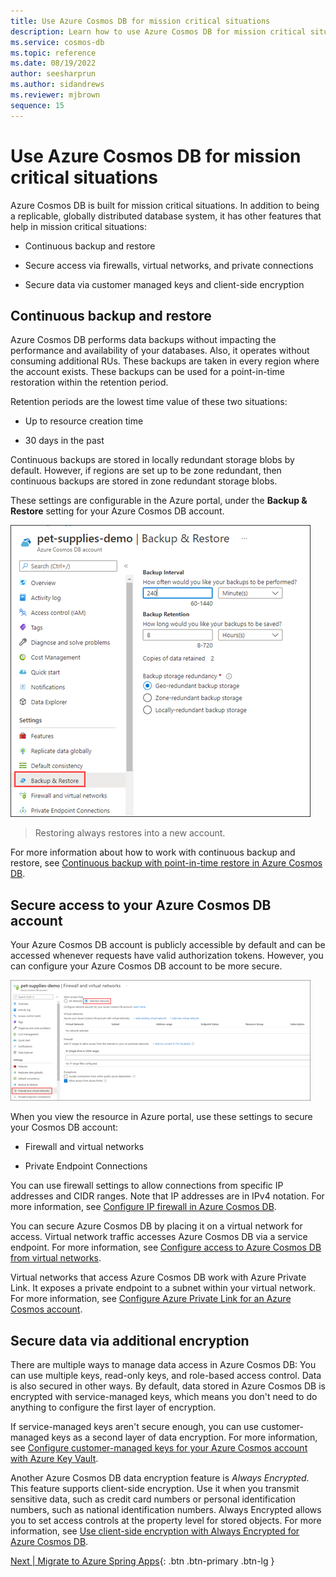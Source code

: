 ```yaml
---
title: Use Azure Cosmos DB for mission critical situations
description: Learn how to use Azure Cosmos DB for mission critical situations, such as continuous backup and restore.
ms.service: cosmos-db
ms.topic: reference
ms.date: 08/19/2022
author: seesharprun
ms.author: sidandrews
ms.reviewer: mjbrown
sequence: 15
---
```


# Use Azure Cosmos DB for mission critical situations

Azure Cosmos DB is built for mission critical situations. In addition to being a replicable, globally distributed database system, it has other features that help in mission critical situations:

- Continuous backup and restore

- Secure access via firewalls, virtual networks, and private connections

- Secure data via customer managed keys and client-side encryption

## Continuous backup and restore

Azure Cosmos DB performs data backups without impacting the performance and availability of your databases. Also, it operates without consuming additional RUs. These backups are taken in every region where the account exists. These backups can be used for a point-in-time restoration within the retention period.

Retention periods are the lowest time value of these two situations:

- Up to resource creation time

- 30 days in the past

Continuous backups are stored in locally redundant storage blobs by default. However, if regions are set up to be zone redundant, then continuous backups are stored in zone redundant storage blobs.

These settings are configurable in the Azure portal, under the **Backup & Restore** setting for your Azure Cosmos DB account.

![Screenshot that shows an Azure Cosmos DB account with Backup and Restore selected.](media/mission-critical-situations-for-cosmos-db/backup-and-restore-settings.png)

> Restoring always restores into a new account.

For more information about how to work with continuous backup and restore, see [Continuous backup with point-in-time restore in Azure Cosmos DB](https://docs.microsoft.com/azure/cosmos-db/continuous-backup-restore-introduction).

## Secure access to your Azure Cosmos DB account

Your Azure Cosmos DB account is publicly accessible by default and can be accessed whenever requests have valid authorization tokens. However, you can configure your Azure Cosmos DB account to be more secure.

![Screenshot that shows a Azure Cosmos DB account with Firewall and virtual networks selected.](media/mission-critical-situations-for-cosmos-db/firewall-and-virtual-network-settings.png)

When you view the resource in Azure portal, use these settings to secure your Cosmos DB account:

- Firewall and virtual networks

- Private Endpoint Connections

You can use firewall settings to allow connections from specific IP addresses and CIDR ranges. Note that IP addresses are in IPv4 notation. For more information, see [Configure IP firewall in Azure Cosmos DB](https://docs.microsoft.com/azure/cosmos-db/how-to-configure-firewall).

You can secure Azure Cosmos DB by placing it on a virtual network for access. Virtual network traffic accesses Azure Cosmos DB via a service endpoint. For more information, see [Configure access to Azure Cosmos DB from virtual networks](https://docs.microsoft.com/azure/cosmos-db/how-to-configure-vnet-service-endpoint).

Virtual networks that access Azure Cosmos DB work with Azure Private Link. It exposes a private endpoint to a subnet within your virtual network. For more information, see [Configure Azure Private Link for an Azure Cosmos account](https://docs.microsoft.com/azure/cosmos-db/how-to-configure-private-endpoints).

## Secure data via additional encryption

There are multiple ways to manage data access in Azure Cosmos DB: You can use multiple keys, read-only keys, and role-based access control. Data is also secured in other ways. By default, data stored in Azure Cosmos DB is encrypted with service-managed keys, which means you don't need to do anything to configure the first layer of encryption.

If service-managed keys aren't secure enough, you can use customer-managed keys as a second layer of data encryption. For more information, see [Configure customer-managed keys for your Azure Cosmos account with Azure Key Vault](https://docs.microsoft.com/azure/cosmos-db/how-to-setup-cmk).

Another Azure Cosmos DB data encryption feature is *Always Encrypted*. This feature supports client-side encryption. Use it when you transmit sensitive data, such as credit card numbers or personal identification numbers, such as national identification numbers. Always Encrypted allows you to set access controls at the property level for stored objects. For more information, see [Use client-side encryption with Always Encrypted for Azure Cosmos DB](https://docs.microsoft.com/azure/cosmos-db/how-to-always-encrypted?tabs=java).

[Next &#124; Migrate to Azure Spring Apps](migrate-to-azure-spring-apps.md){: .btn .btn-primary .btn-lg }
